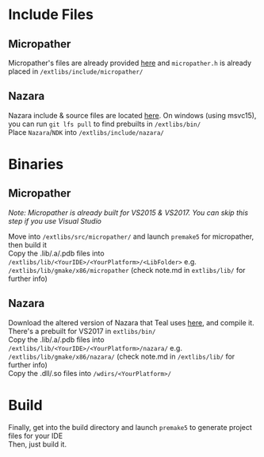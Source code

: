 # Include Files
## Micropather
Micropather's files are already provided [here](https://github.com/S6066/Teal/tree/master/extlibs/src/micropather) and `micropather.h` is already placed in `/extlibs/include/micropather/`

## Nazara
Nazara include & source files are located [here](https://github.com/S6066/NazaraEngine/tree/tealnightly). On windows (using msvc15), you can run `git lfs pull` to find prebuilts in `/extlibs/bin/`  
Place `Nazara`/`NDK` into `/extlibs/include/nazara/`

# Binaries
## Micropather
*Note: Micropather is already built for VS2015 & VS2017. You can skip this step if you use Visual Studio*

Move into `/extlibs/src/micropather/` and launch `premake5` for micropather, then build it  
Copy the .lib/.a/.pdb files into `/extlibs/lib/<YourIDE>/<YourPlatform>/<LibFolder>` e.g. `/extlibs/lib/gmake/x86/micropather` (check note.md in `extlibs/lib/` for further info)

## Nazara
Download the altered version of Nazara that Teal uses [here](https://github.com/S6066/NazaraEngine/tree/tealnightly), and compile it. There's a prebuilt for VS2017 in `extlibs/bin/`  
Copy the .lib/.a/.pdb files into `/extlibs/lib/<YourIDE>/<YourPlatform>/nazara/` e.g. `/extlibs/lib/gmake/x86/nazara/` (check note.md in `/extlibs/lib/` for further info)  
Copy the .dll/.so files into `/wdirs/<YourPlatform>/`

# Build
Finally, get into the build directory and launch `premake5` to generate project files for your IDE  
Then, just build it.